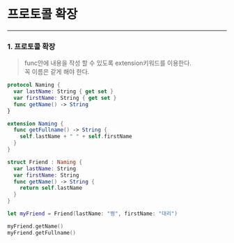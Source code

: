 # 프로토콜 확장
---
### 1. 프로토콜 확장
> func안에 내용을 작성 할 수 있도록 extension키워드를 이용한다.  
> 꼭 이름은 같게 해야 한다.
```swift
protocol Naming {
  var lastName: String { get set }
  var firstName: String { get set }
  func getName() -> String
}

extension Naming {
  func getFullname() -> String {
    self.lastName + " " + self.firstName
  }
}

struct Friend : Naming {
  var lastName: String
  var firstName: String
  func getName() -> String {
    return self.lastName
  }
}

let myFriend = Friend(lastName: "쩡", firstName: "대리")

myFriend.getName()
myFriend.getFullname()
```